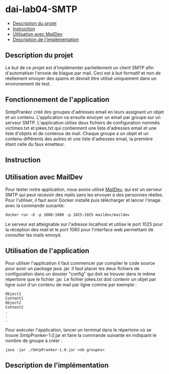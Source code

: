 # dai-lab04-SMTP
- [Description du projet](#description)
- [Instruction](#instruction)
- [Utilisation avec MailDev](#utilisation-avec-maildev)
- [Description de l'implémentation](#description-de-limplémentation)

## Description du projet
Le but de ce projet est d'implémenter partiellement un client SMTP afin d'automatiser l'envoie de blague par mail. Ceci est à but formatif et non de réellement envoyer des spams et devrait être utilisé uniquement dans un environement de test.

## Fonctionnement de l'application
SmtpPranker créé des groupes d'adresses email en leurs assignant un objet et un contenu. L'application va ensuite envoyer un email par groupe sur un serveur SMTP.
L'application utilise deux fichiers de configuration nommés victimes.txt et jokes.txt qui contiennent une liste d'adresses email et une liste d'objets et de contenus de mail.
Chaque groupe a un objet et un contenu différents des autres et une liste d'adresses email, la première étant celle du faux émetteur.

## Instruction

## Utilisation avec MailDev
Pour tester notre application, nous avons utilisé [MailDev](https://maildev.github.io/maildev/), qui est un serveur SMTP qui peut recevoir des mails sans les envoyer à des personnes réelles. Pour l'utiliser, il faut avoir Docker installé puis télécharger et lancer l'image avec la commande suivante:
```
docker run -d -p 1080:1080 -p 1025:1025 maildev/maildev
```

Le serveur est atteignable sur l'adresse localhost et utilise le port 1025 pour la réception des mail et le port 1080 pour l'interface web permettant de consulter les mails envoyé.

## Utilisation de l'application
Pour utiliser l'application il faut commencer par compiler le code source pour avoir un package java .jar.  Il faut placer les deux fichiers de configuration dans un dossier "config" qui doit se trouver dans le même répertoire que le fichier .jar. Le fichier jokes.txt doit contenir un objet par ligne suivi d'un contenu de mail par ligne comme par exemple :
```
Object1
Content1
Object2
Content2
.
.
.
```
Pour exécuter l'application, lancer un terminal dans le répertoire où se trouve SmtpPranker-1.0.jar et faire la commande suivante en indiquant le nombre de groupe à créer :
```
java -jar ./SmtpPranker-1.0.jar <nb groupes>
```


## Description de l'implémentation
